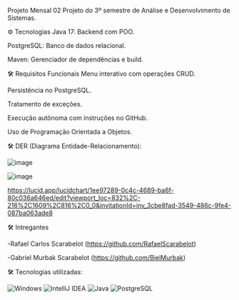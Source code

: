 Projeto Mensal 02
Projeto do 3º semestre de Análise e Desenvolvimento de Sistemas.

⚙️ Tecnologias
Java 17: Backend com POO.

PostgreSQL: Banco de dados relacional.

Maven: Gerenciador de dependências e build.

🛠 Requisitos Funcionais
Menu interativo com operações CRUD.

Persistência no PostgreSQL.

Tratamento de exceções.

Execução autônoma com instruções no GitHub.

Uso de Programação Orientada a Objetos.

🛠 DER (Diagrama Entidade-Relacionamento):

![image](https://github.com/user-attachments/assets/a5c43f80-35f0-4199-a5c6-2752474588e8)

![image](https://github.com/user-attachments/assets/2c2f26b6-87d3-454c-9f01-a83e9fd36ea8)

https://lucid.app/lucidchart/1ee97289-0c4c-4689-ba6f-80c036a646ed/edit?viewport_loc=832%2C-216%2C1609%2C816%2C0_0&invitationId=inv_3cbe8fad-3549-486c-9fe4-087ba063ade8

🛠 Intregantes

-Rafael Carlos Scarabelot (https://github.com/RafaelScarabelot)

-Gabriel Murbak Scarabelot (https://github.com/BielMurbak) 

🛠 Tecnologias utilizadas:

![Windows](https://img.shields.io/badge/WINDOWS-0078D6?style=for-the-badge&logo=windows&logoColor=white)
![IntelliJ IDEA](https://img.shields.io/badge/INTELLIJIDEA-000000?style=for-the-badge&logo=intellijidea&logoColor=white)
![Java](https://img.shields.io/badge/JAVA-ED8B00?style=for-the-badge&logo=java&logoColor=white)
![PostgreSQL](https://img.shields.io/badge/POSTGRESQL-4169E1?style=for-the-badge&logo=postgresql&logoColor=white)

